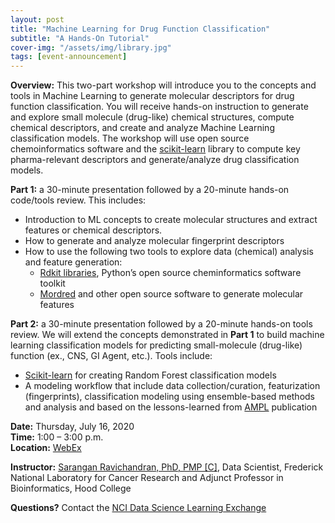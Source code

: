```yaml
---
layout: post
title: "Machine Learning for Drug Function Classification"
subtitle: "A Hands-On Tutorial"
cover-img: "/assets/img/library.jpg"
tags: [event-announcement]
---
```


**Overview:** This two-part workshop will introduce you to the concepts and tools in Machine Learning to generate molecular descriptors for drug function classification. You will receive hands-on instruction to generate and explore small molecule (drug-like) chemical structures, compute chemical descriptors, and create and analyze Machine Learning classification models. The workshop will use open source chemoinformatics software and the [scikit-learn](https://scikit-learn.org/stable) library to compute key pharma-relevant descriptors and generate/analyze drug classification models.

**Part 1:** a 30-minute presentation followed by a 20-minute hands-on code/tools review. This includes:

- Introduction to ML concepts to create molecular structures and extract features or chemical descriptors.
- How to generate and analyze molecular fingerprint descriptors
- How to use the following two tools to explore data (chemical) analysis and feature generation:
  - [Rdkit libraries](https://www.rdkit.org), Python’s open source cheminformatics software toolkit
  - [Mordred](https://jcheminf.biomedcentral.com/articles/10.1186/s13321-018-0258-y) and other open source software to generate molecular features

**Part 2:** a 30-minute presentation followed by a 20-minute hands-on tools review. We will extend the concepts demonstrated in **Part 1** to build machine learning classification models for predicting small-molecule (drug-like) function (ex., CNS, GI Agent, etc.). Tools include:

- [Scikit-learn](https://scikit-learn.org/stable) for creating Random Forest classification models
- A modeling workflow that include data collection/curation, featurization (fingerprints), classification modeling using ensemble-based methods and analysis and based on the lessons-learned from [AMPL](https://pubmed.ncbi.nlm.nih.gov/32243153) publication

**Date:** Thursday, July 16, 2020  
**Time:** 1:00 – 3:00 p.m.  
**Location:** [WebEx](https://cbiit.webex.com/cbiit/onstage/g.php?MTID=ec49655dcf363b2d5fb850f884c5ce3be)  

**Instructor:** [Sarangan Ravichandran, PhD, PMP [C]](https://sites.google.com/site/sakaravi), Data Scientist, Frederick National Laboratory for Cancer Research and Adjunct Professor in Bioinformatics, Hood College

**Questions?** Contact the [NCI Data Science Learning Exchange](mailto:NCIDataScienceLearningExchange@mail.nih.gov)
